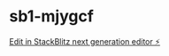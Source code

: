 # sb1-mjygcf

[Edit in StackBlitz next generation editor ⚡️](https://stackblitz.com/~/github.com/Meltrozo/sb1-mjygcf)